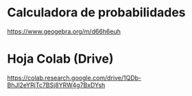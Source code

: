 # Calculadora de probabilidades 

https://www.geogebra.org/m/d66h6euh

# Hoja Colab (Drive)

https://colab.research.google.com/drive/1QDb-BhJl2eYRjTc7BSj8YRW4g7BxDYsh